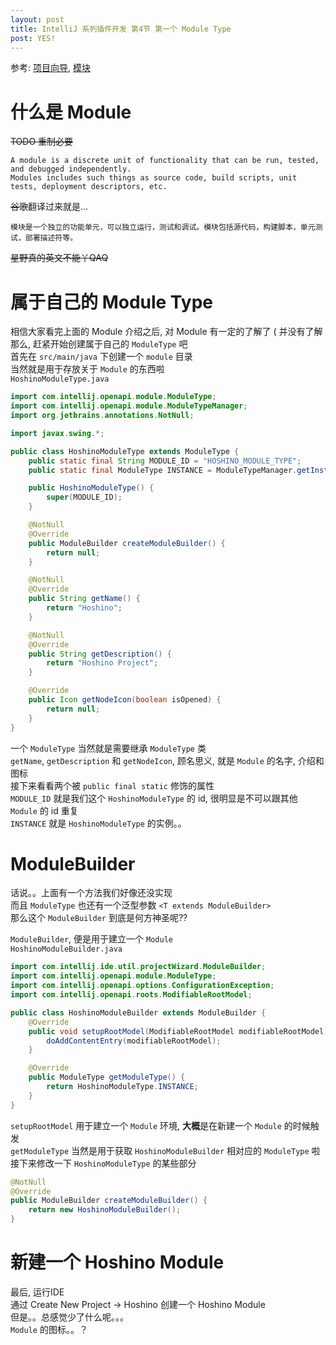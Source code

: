 ```yaml
---
layout: post
title: IntelliJ 系列插件开发 第4节 第一个 Module Type
post: YES!
---
```


参考: [项目向导](http://www.jetbrains.org/intellij/sdk/docs/reference_guide/project_wizard.html#module-type),
[模块](http://www.jetbrains.org/intellij/sdk/docs/reference_guide/project_model/sdk.html)

# 什么是 Module
~~TODO 重制必要~~
```
A module is a discrete unit of functionality that can be run, tested, and debugged independently. 
Modules includes such things as source code, build scripts, unit tests, deployment descriptors, etc.
```
~~谷歌~~翻译过来就是...
```
模块是一个独立的功能单元，可以独立运行，测试和调试。模块包括源代码，构建脚本，单元测试，部署描述符等。
```
~~星野真的英文不能丫QAQ~~

# 属于自己的 Module Type
相信大家看完上面的 Module 介绍之后, 对 Module 有一定的了解了 \( 并没有了解  
那么, 赶紧开始创建属于自己的 `ModuleType` 吧  
首先在 `src/main/java` 下创建一个 `module` 目录  
当然就是用于存放关于 `Module` 的东西啦  
`HoshinoModuleType.java`  
```Java
import com.intellij.openapi.module.ModuleType;
import com.intellij.openapi.module.ModuleTypeManager;
import org.jetbrains.annotations.NotNull;

import javax.swing.*;

public class HoshinoModuleType extends ModuleType {
	public static final String MODULE_ID = "HOSHINO_MODULE_TYPE";
	public static final ModuleType INSTANCE = ModuleTypeManager.getInstance().findByID(MODULE_ID);

	public HoshinoModuleType() {
		super(MODULE_ID);
	}

	@NotNull
	@Override
	public ModuleBuilder createModuleBuilder() {
		return null;
	}

	@NotNull
	@Override
	public String getName() {
		return "Hoshino";
	}

	@NotNull
	@Override
	public String getDescription() {
		return "Hoshino Project";
	}

	@Override
	public Icon getNodeIcon(boolean isOpened) {
		return null;
	}
}
```
一个 `ModuleType` 当然就是需要继承 `ModuleType` 类  
`getName`, `getDescription` 和 `getNodeIcon`, 顾名思义, 就是 `Module` 的名字, 介绍和图标  
接下来看看两个被 `public final static` 修饰的属性  
`MODULE_ID` 就是我们这个 `HoshinoModuleType` 的 id, 很明显是不可以跟其他 `Module` 的 id 重复  
`INSTANCE` 就是 `HoshinoModuleType` 的实例。。  

# ModuleBuilder
话说。。上面有一个方法我们好像还没实现  
而且 `ModuleType` 也还有一个泛型参数 `<T extends ModuleBuilder>`  
那么这个 `ModuleBuilder` 到底是何方神圣呢??  

`ModuleBuilder`, 便是用于建立一个 `Module`  
`HoshinoModuleBuilder.java`  
```Java
import com.intellij.ide.util.projectWizard.ModuleBuilder;
import com.intellij.openapi.module.ModuleType;
import com.intellij.openapi.options.ConfigurationException;
import com.intellij.openapi.roots.ModifiableRootModel;

public class HoshinoModuleBuilder extends ModuleBuilder {
	@Override
	public void setupRootModel(ModifiableRootModel modifiableRootModel) throws ConfigurationException {
		doAddContentEntry(modifiableRootModel);
	}

	@Override
	public ModuleType getModuleType() {
		return HoshinoModuleType.INSTANCE;
	}
}
```

`setupRootModel` 用于建立一个 `Module` 环境, **大概**是在新建一个 `Module` 的时候触发  
`getModuleType` 当然是用于获取 `HoshinoModuleBuilder` 相对应的 `ModuleType` 啦
接下来修改一下 `HoshinoModuleType` 的某些部分  
```Java
@NotNull
@Override
public ModuleBuilder createModuleBuilder() {
	return new HoshinoModuleBuilder();
}
```

# 新建一个 Hoshino Module
最后, 运行IDE  
通过 Create New Project -\> Hoshino 创建一个 Hoshino Module  
但是。。总感觉少了什么呢。。。  
`Module` 的图标。。？